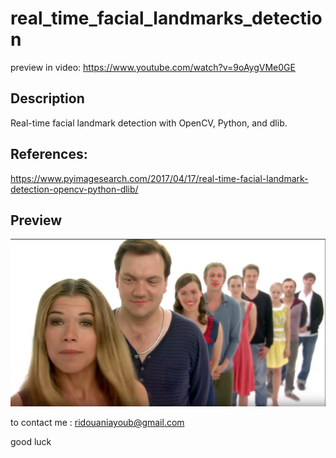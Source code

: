 # real_time_facial_landmarks_detection


preview in video: https://www.youtube.com/watch?v=9oAygVMe0GE

## Description
Real-time facial landmark detection with OpenCV, Python, and dlib.


## References:
https://www.pyimagesearch.com/2017/04/17/real-time-facial-landmark-detection-opencv-python-dlib/



## Preview
![Realtime facial landmarks detection](https://raw.githubusercontent.com/ayoubridouani/real_time_facial_landmarks_detection/master/Screenshot.png "Realtime facial landmarks detection")


to contact me : ridouaniayoub@gmail.com

good luck
